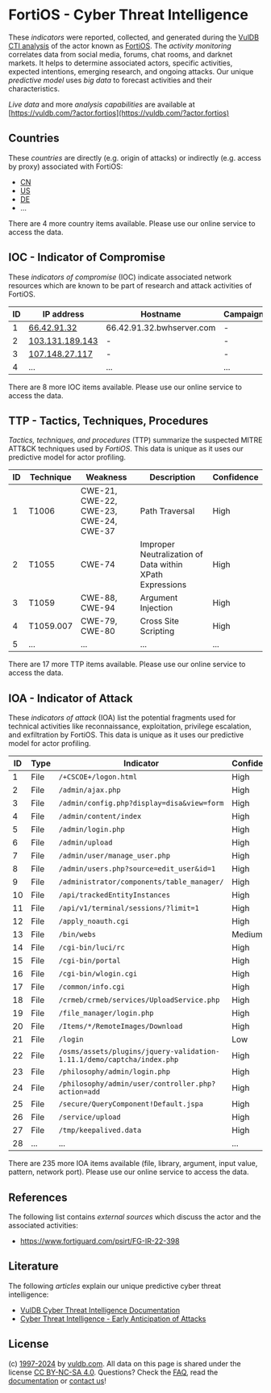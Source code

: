 # FortiOS - Cyber Threat Intelligence

These _indicators_ were reported, collected, and generated during the [VulDB CTI analysis](https://vuldb.com/?kb.cti) of the actor known as [FortiOS](https://vuldb.com/?actor.fortios). The _activity monitoring_ correlates data from social media, forums, chat rooms, and darknet markets. It helps to determine associated actors, specific activities, expected intentions, emerging research, and ongoing attacks. Our unique _predictive model_ uses _big data_ to forecast activities and their characteristics.

_Live data_ and more _analysis capabilities_ are available at [https://vuldb.com/?actor.fortios](https://vuldb.com/?actor.fortios)

## Countries

These _countries_ are directly (e.g. origin of attacks) or indirectly (e.g. access by proxy) associated with FortiOS:

* [CN](https://vuldb.com/?country.cn)
* [US](https://vuldb.com/?country.us)
* [DE](https://vuldb.com/?country.de)
* ...

There are 4 more country items available. Please use our online service to access the data.

## IOC - Indicator of Compromise

These _indicators of compromise_ (IOC) indicate associated network resources which are known to be part of research and attack activities of FortiOS.

ID | IP address | Hostname | Campaign | Confidence
-- | ---------- | -------- | -------- | ----------
1 | [66.42.91.32](https://vuldb.com/?ip.66.42.91.32) | 66.42.91.32.bwhserver.com | - | High
2 | [103.131.189.143](https://vuldb.com/?ip.103.131.189.143) | - | - | High
3 | [107.148.27.117](https://vuldb.com/?ip.107.148.27.117) | - | - | High
4 | ... | ... | ... | ...

There are 8 more IOC items available. Please use our online service to access the data.

## TTP - Tactics, Techniques, Procedures

_Tactics, techniques, and procedures_ (TTP) summarize the suspected MITRE ATT&CK techniques used by _FortiOS_. This data is unique as it uses our predictive model for actor profiling.

ID | Technique | Weakness | Description | Confidence
-- | --------- | -------- | ----------- | ----------
1 | T1006 | CWE-21, CWE-22, CWE-23, CWE-24, CWE-37 | Path Traversal | High
2 | T1055 | CWE-74 | Improper Neutralization of Data within XPath Expressions | High
3 | T1059 | CWE-88, CWE-94 | Argument Injection | High
4 | T1059.007 | CWE-79, CWE-80 | Cross Site Scripting | High
5 | ... | ... | ... | ...

There are 17 more TTP items available. Please use our online service to access the data.

## IOA - Indicator of Attack

These _indicators of attack_ (IOA) list the potential fragments used for technical activities like reconnaissance, exploitation, privilege escalation, and exfiltration by FortiOS. This data is unique as it uses our predictive model for actor profiling.

ID | Type | Indicator | Confidence
-- | ---- | --------- | ----------
1 | File | `/+CSCOE+/logon.html` | High
2 | File | `/admin/ajax.php` | High
3 | File | `/admin/config.php?display=disa&view=form` | High
4 | File | `/admin/content/index` | High
5 | File | `/admin/login.php` | High
6 | File | `/admin/upload` | High
7 | File | `/admin/user/manage_user.php` | High
8 | File | `/admin/users.php?source=edit_user&id=1` | High
9 | File | `/administrator/components/table_manager/` | High
10 | File | `/api/trackedEntityInstances` | High
11 | File | `/api/v1/terminal/sessions/?limit=1` | High
12 | File | `/apply_noauth.cgi` | High
13 | File | `/bin/webs` | Medium
14 | File | `/cgi-bin/luci/rc` | High
15 | File | `/cgi-bin/portal` | High
16 | File | `/cgi-bin/wlogin.cgi` | High
17 | File | `/common/info.cgi` | High
18 | File | `/crmeb/crmeb/services/UploadService.php` | High
19 | File | `/file_manager/login.php` | High
20 | File | `/Items/*/RemoteImages/Download` | High
21 | File | `/login` | Low
22 | File | `/osms/assets/plugins/jquery-validation-1.11.1/demo/captcha/index.php` | High
23 | File | `/philosophy/admin/login.php` | High
24 | File | `/philosophy/admin/user/controller.php?action=add` | High
25 | File | `/secure/QueryComponent!Default.jspa` | High
26 | File | `/service/upload` | High
27 | File | `/tmp/keepalived.data` | High
28 | ... | ... | ...

There are 235 more IOA items available (file, library, argument, input value, pattern, network port). Please use our online service to access the data.

## References

The following list contains _external sources_ which discuss the actor and the associated activities:

* https://www.fortiguard.com/psirt/FG-IR-22-398

## Literature

The following _articles_ explain our unique predictive cyber threat intelligence:

* [VulDB Cyber Threat Intelligence Documentation](https://vuldb.com/?kb.cti)
* [Cyber Threat Intelligence - Early Anticipation of Attacks](https://www.scip.ch/en/?labs.20201022)

## License

(c) [1997-2024](https://vuldb.com/?kb.changelog) by [vuldb.com](https://vuldb.com/?kb.about). All data on this page is shared under the license [CC BY-NC-SA 4.0](https://creativecommons.org/licenses/by-nc-sa/4.0/). Questions? Check the [FAQ](https://vuldb.com/?kb.faq), read the [documentation](https://vuldb.com/?kb) or [contact us](https://vuldb.com/?contact)!
